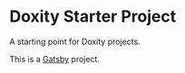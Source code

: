 # Doxity Starter Project

A starting point for Doxity projects.

This is a [Gatsby](https://github.com/gatsbyjs/gatsby) project.
